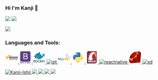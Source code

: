 ### Hi I'm Kanji 👋
<!--
**Kanji-Ishii/Kanji-Ishii** is a ✨ _special_ ✨ repository because its `README.md` (this file) appears on your GitHub profile.

Here are some ideas to get you started:

- 🔭 I’m currently working on ...
- 🌱 I’m currently learning ...
- 👯 I’m looking to collaborate on ...
- 🤔 I’m looking for help with ...
- 💬 Ask me about ...
- 📫 How to reach me: ...
- 😄 Pronouns: ...
- ⚡ Fun fact: ...
-->


<!-- status -->
<p align="left"> 
  <img height="150px" height="150px" src="https://github-readme-stats.vercel.app/api/top-langs/?username=Kanji-Ishii&layout=compact&count_private=true&show_icons=true&show_icons=true&theme=onedark" />
  <img height="150px" src="https://github-readme-stats.vercel.app/api?username=Kanji-Ishii&count_private=true&show_icons=true&show_icons=true&theme=onedark" />
</p>

<!-- Trophies -->
  <img src="https://github-profile-trophy.vercel.app/?username=Kanji-Ishii&theme=gruvbox"/>

<!-- skills icon -->
<h3 align="left">Languages and Tools:</h3>
<p align="left"> <a href="https://aws.amazon.com" target="_blank"> <img src="https://raw.githubusercontent.com/devicons/devicon/master/icons/amazonwebservices/amazonwebservices-original-wordmark.svg" alt="aws" width="40" height="40"/> </a> <a href="https://getbootstrap.com" target="_blank"> <img src="https://raw.githubusercontent.com/devicons/devicon/master/icons/bootstrap/bootstrap-plain-wordmark.svg" alt="bootstrap" width="40" height="40"/> </a> <a href="https://www.docker.com/" target="_blank"> <img src="https://raw.githubusercontent.com/devicons/devicon/master/icons/docker/docker-original-wordmark.svg" alt="docker" width="40" height="40"/> </a> <a href="https://git-scm.com/" target="_blank"> <img src="https://www.vectorlogo.zone/logos/git-scm/git-scm-icon.svg" alt="git" width="40" height="40"/> </a> <a href="https://www.mysql.com/" target="_blank"> <img src="https://raw.githubusercontent.com/devicons/devicon/master/icons/mysql/mysql-original-wordmark.svg" alt="mysql" width="40" height="40"/> </a> <a href="https://www.python.org" target="_blank"> <img src="https://raw.githubusercontent.com/devicons/devicon/master/icons/python/python-original.svg" alt="python" width="40" height="40"/> </a> <a href="https://rubyonrails.org" target="_blank"> <img src="https://raw.githubusercontent.com/devicons/devicon/master/icons/rails/rails-original-wordmark.svg" alt="rails" width="40" height="40"/> </a> <a href="https://reactnative.dev/" target="_blank"> <img src="https://reactnative.dev/img/header_logo.svg" alt="reactnative" width="40" height="40"/> </a> <a href="https://www.ruby-lang.org/en/" target="_blank"> <img src="https://raw.githubusercontent.com/devicons/devicon/master/icons/ruby/ruby-original.svg" alt="ruby" width="40" height="40"/> </a> <a href="https://www.adobe.com/products/xd.html" target="_blank"> <img src="https://cdn.worldvectorlogo.com/logos/adobe-xd.svg" alt="xd" width="40" height="40"/> </a> </p>


<!-- link buttons -->
<p align="left"> 
  <a href="https://github.com/Kanji-Ishii/Kanji-Ishii/">
    <img src="https://komarev.com/ghpvc/?username=Kanji-Ishii" alt="Kanji-Ishii" />
  </a>
  <a href="http://twitter.com/User_Naruse">
    <img height="20" src="https://img.shields.io/twitter/follow/User_Naruse?label=Twitter&logo=twitter&style=flat" />
  </a>
  <a href="https://github.com/Kanji-Ishii">
    <img height="20" src="https://img.shields.io/github/followers/Kanji-Ishii?label=follow&logo=github&style=flat" />
  </a>
  <a href="https://qiita.com/Kanji-Ishii">
    <img height="20" src="https://qiita-badge.apiapi.app/s/Kanji-Ishii/posts.svg" />
  </a>
  <//qiita.com/Kanji-Ishii">
    <img height="20" src="https://qiita-badge.apiapi.app/s/Kanji-Ishii/contributions.svg" />
  </a>
</p>
